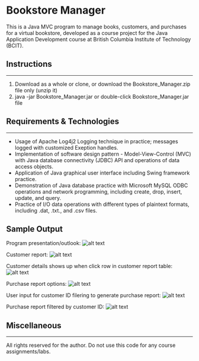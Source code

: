 # Bookstore Manager
This is a Java MVC program to manage books, customers, and purchases for a virtual bookstore, developed as a course project for the Java Application Development course at British Columbia Institute of Technology (BCIT). 

## Instructions
---
1. Download as a whole or clone, or download the Bookstore_Manager.zip file only (unzip it)
2. java -jar Bookstore_Manager.jar or double-click Bookstore_Manager.jar file

## Requirements & Technologies
---
* Usage of Apache Log4j2 Logging technique in practice; messages logged with customized Exeption handles.
* Implementation of software design pattern - Model-View-Control (MVC) with Java database connectivity (JDBC) API and operations of data access objects.
* Application of Java graphical user interface including Swing framework practice.
* Demonstration of Java database practice with Microsoft MySQL ODBC operations and network programming, including create, drop, insert, update, and query.
* Practice of I/O data operations with different types of plaintext formats, including .dat, .txt., and .csv files.

## Sample Output
Program presentation/outlook: ![alt text](https://github.com/lavinotan/bookstore_manager/blob/d838dc72b5eb38b5956aaed3e7786fca03372ebe/sample_output/Program_outlook.PNG, "Bookstore outlook")

Customer report: ![alt text](https://github.com/lavinotan/bookstore_manager/blob/d838dc72b5eb38b5956aaed3e7786fca03372ebe/sample_output/Customer_report.PNG, "Customer report example")

Customer details shows up when click row in customer report table: ![alt text](https://github.com/lavinotan/bookstore_manager/blob/d838dc72b5eb38b5956aaed3e7786fca03372ebe/sample_output/Customer_details.PNG, "Customer detail example")

Purchase report options: ![alt text](https://github.com/lavinotan/bookstore_manager/blob/d838dc72b5eb38b5956aaed3e7786fca03372ebe/sample_output/Purchase_report_options.PNG, "Purchase report options")

User input for customer ID filering to generate purchase report: ![alt text](https://github.com/lavinotan/bookstore_manager/blob/d838dc72b5eb38b5956aaed3e7786fca03372ebe/sample_output/Filter_by_customerID_purchase_report.PNG, "User input for customer ID filering")

Purchase report filtered by customer ID: ![alt text](https://github.com/lavinotan/bookstore_manager/blob/d838dc72b5eb38b5956aaed3e7786fca03372ebe/sample_output/Purchase_report_filtered.PNG, "Purchase report filtered by customer ID")

## Miscellaneous
---
All rights reserved for the author. Do not use this code for any course assignments/labs. 